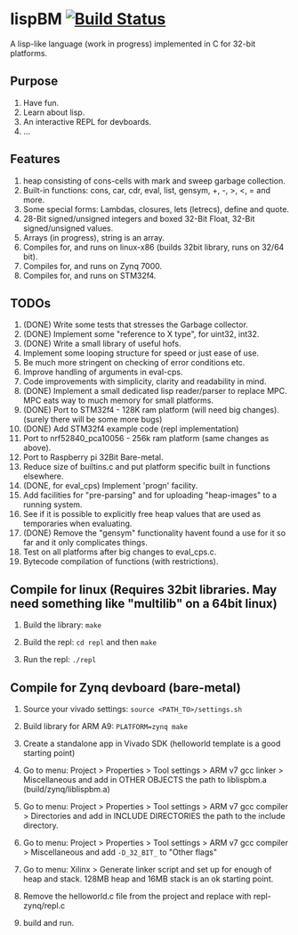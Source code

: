 # lispBM [![Build Status](https://travis-ci.org/svenssonjoel/lispBM.svg?branch=master)](https://travis-ci.org/svenssonjoel/lispBM)

A lisp-like language (work in progress) implemented in C for 32-bit platforms.

## Purpose
1. Have fun.
2. Learn about lisp.
3. An interactive REPL for devboards.
4. ...

## Features
1. heap consisting of cons-cells with mark and sweep garbage collection.
2. Built-in functions: cons, car, cdr, eval, list, gensym, +, -, >, <, = and more.
3. Some special forms: Lambdas, closures, lets (letrecs), define and quote.
4. 28-Bit signed/unsigned integers and boxed 32-Bit Float, 32-Bit signed/unsigned values.
5. Arrays (in progress), string is an array. 
6. Compiles for, and runs on linux-x86 (builds 32bit library, runs on 32/64 bit).
7. Compiles for, and runs on Zynq 7000.
8. Compiles for, and runs on STM32f4. 

## TODOs
1. (DONE) Write some tests that stresses the Garbage collector.
2. (DONE) Implement some "reference to X type", for uint32, int32. 
3. (DONE) Write a small library of useful hofs. 
4. Implement some looping structure for speed or just ease of use. 
5. Be much more stringent on checking of error conditions etc.
6. Improve handling of arguments in eval-cps. 
7. Code improvements with simplicity, clarity  and readability in mind.
8. (DONE) Implement a small dedicated lisp reader/parser to replace MPC. MPC eats way to much memory for small platforms.
9. (DONE) Port to STM32f4 - 128K ram platform (will need big changes). (surely there will be some more bugs)
10. (DONE) Add STM32f4 example code (repl implementation)
11. Port to nrf52840_pca10056 - 256k ram platform (same changes as above).
12. Port to Raspberry pi 32Bit Bare-metal.
13. Reduce size of builtins.c and put platform specific built in functions elsewhere.
14. (DONE, for eval_cps) Implement 'progn' facility.
15. Add facilities for "pre-parsing" and for uploading "heap-images" to a running system.
16. See if it is possible to explicitly free heap values that are used as temporaries when evaluating. 
17. (DONE) Remove the "gensym" functionality havent found a use for it so far and it only complicates things.
18. Test on all platforms after big changes to eval_cps.c.
19. Bytecode compilation of functions (with restrictions).

## Compile for linux (Requires 32bit libraries. May need something like "multilib" on a 64bit linux)
1. Build the library: `make`

2. Build the repl: `cd repl` and then `make`

3. Run the repl: `./repl`

## Compile for Zynq devboard (bare-metal)
1. Source your vivado settings: `source <PATH_TO>/settings.sh`

2. Build library for ARM A9: `PLATFORM=zynq make`

3. Create a standalone app in Vivado SDK (helloworld template is a good starting point) 

4. Go to menu: Project > Properties > Tool settings > ARM v7 gcc linker > Miscellaneous
   and add in OTHER OBJECTS the path to liblispbm.a (build/zynq/liblispbm.a)

5. Go to menu: Project > Properties > Tool settings > ARM v7 gcc compiler > Directories
   and add in INCLUDE DIRECTORIES the path to the include directory.

6. Go to menu: Project > Properties > Tool settings > ARM v7 gcc compiler > Miscellaneous
    and add `-D_32_BIT_` to "Other flags"

7. Go to menu: Xilinx > Generate linker script
   and set up for enough of heap and stack. 128MB heap and 16MB stack is an ok starting point.

8. Remove the helloworld.c file from the project and replace with repl-zynq/repl.c

9. build and run. 

